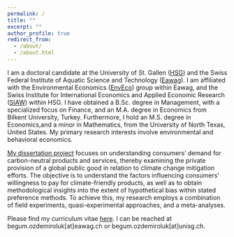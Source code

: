 ```yaml
---
permalink: /
title: ""
excerpt: ""
author_profile: true
redirect_from: 
  - /about/
  - /about.html
---
```


<p>I am a doctoral candidate at the University of St. Gallen (<a href="https://www.unisg.ch/en/" target="_blank">HSG</a>) and the Swiss Federal Institute of Aquatic Science and Technology (<a href="https://www.eawag.ch/en/" target="_blank">Eawag</a>). I am affiliated with the Environmental Economics (<a href="https://www.eawag.ch/en/department/ess/main-focus/environmental-economics-enveco/" target="_blank">EnvEco</a>) group within Eawag, and the Swiss Institute for International Economics and Applied Economic Research (<a href="https://siaw.unisg.ch/en" target="_blank">SIAW</a>) within HSG. I have obtained a B.Sc. degree in Management, with a specialized focus on Finance, and an M.A. degree in Economics from Bilkent University, Turkey. Furthermore, I hold an M.S. degree in Economics,and a minor in Mathematics, from the University of North Texas, United States. My primary research interests involve environmental and behavioral economics.</p>

<p><a href="https://www.eawag.ch/en/department/ess/projects/understanding-the-demand-for-carbon-neutral-products-and-services/" target="_blank">My dissertation project</a> focuses on understanding consumers’ demand for carbon-neutral products and services, thereby examining the private provision of a global public good in relation to climate change mitigation efforts. The objective is to understand the factors influencing consumers' willingness to pay for climate-friendly products, as well as to obtain methodological insights into the extent of hypothetical bias within stated preference methods. To achieve this, my research employs a combination of field experiments, quasi-experimental approaches, and a meta-analyses.</p> 

<p>Please find my curriculum vitae <a href="http://begumozdemiroluk.github.io/files/Begum_Ozdemir_Oluk_CV_22_03_2023.pdf" target="_blank">here</a>. I can be reached at begum.ozdemiroluk[at]eawag.ch or begum.ozdemiroluk[at]unisg.ch.



